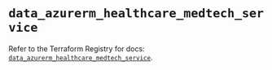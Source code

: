 # `data_azurerm_healthcare_medtech_service`

Refer to the Terraform Registry for docs: [`data_azurerm_healthcare_medtech_service`](https://registry.terraform.io/providers/hashicorp/azurerm/4.19.0/docs/data-sources/healthcare_medtech_service).
